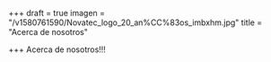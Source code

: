 +++
draft = true
imagen = "/v1580761590/Novatec_logo_20_an%CC%83os_imbxhm.jpg"
title = "Acerca de nosotros"

+++
Acerca de nosotros!!!